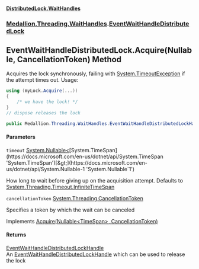 #### [DistributedLock.WaitHandles](README.md 'README')
### [Medallion.Threading.WaitHandles](Medallion.Threading.WaitHandles.md 'Medallion.Threading.WaitHandles').[EventWaitHandleDistributedLock](EventWaitHandleDistributedLock.md 'Medallion.Threading.WaitHandles.EventWaitHandleDistributedLock')

## EventWaitHandleDistributedLock.Acquire(Nullable<TimeSpan>, CancellationToken) Method

Acquires the lock synchronously, failing with [System.TimeoutException](https://docs.microsoft.com/en-us/dotnet/api/System.TimeoutException 'System.TimeoutException') if the attempt times out. Usage: 

```csharp
using (myLock.Acquire(...))
{
    /* we have the lock! */
}
// dispose releases the lock
```

```csharp
public Medallion.Threading.WaitHandles.EventWaitHandleDistributedLockHandle Acquire(System.Nullable<System.TimeSpan> timeout=null, System.Threading.CancellationToken cancellationToken=default(System.Threading.CancellationToken));
```
#### Parameters

<a name='Medallion.Threading.WaitHandles.EventWaitHandleDistributedLock.Acquire(System.Nullable_System.TimeSpan_,System.Threading.CancellationToken).timeout'></a>

`timeout` [System.Nullable&lt;](https://docs.microsoft.com/en-us/dotnet/api/System.Nullable-1 'System.Nullable`1')[System.TimeSpan](https://docs.microsoft.com/en-us/dotnet/api/System.TimeSpan 'System.TimeSpan')[&gt;](https://docs.microsoft.com/en-us/dotnet/api/System.Nullable-1 'System.Nullable`1')

How long to wait before giving up on the acquisition attempt. Defaults to [System.Threading.Timeout.InfiniteTimeSpan](https://docs.microsoft.com/en-us/dotnet/api/System.Threading.Timeout.InfiniteTimeSpan 'System.Threading.Timeout.InfiniteTimeSpan')

<a name='Medallion.Threading.WaitHandles.EventWaitHandleDistributedLock.Acquire(System.Nullable_System.TimeSpan_,System.Threading.CancellationToken).cancellationToken'></a>

`cancellationToken` [System.Threading.CancellationToken](https://docs.microsoft.com/en-us/dotnet/api/System.Threading.CancellationToken 'System.Threading.CancellationToken')

Specifies a token by which the wait can be canceled

Implements [Acquire(Nullable&lt;TimeSpan&gt;, CancellationToken)](https://github.com/madelson/DistributedLock/tree/default-documentation/docs/api/DistributedLock.Core/IDistributedLock.Acquire.Q+8FXimBZqUrDv5tTRw59w.md 'Medallion.Threading.IDistributedLock.Acquire(System.Nullable{System.TimeSpan},System.Threading.CancellationToken)')

#### Returns
[EventWaitHandleDistributedLockHandle](EventWaitHandleDistributedLockHandle.md 'Medallion.Threading.WaitHandles.EventWaitHandleDistributedLockHandle')  
An [EventWaitHandleDistributedLockHandle](EventWaitHandleDistributedLockHandle.md 'Medallion.Threading.WaitHandles.EventWaitHandleDistributedLockHandle') which can be used to release the lock